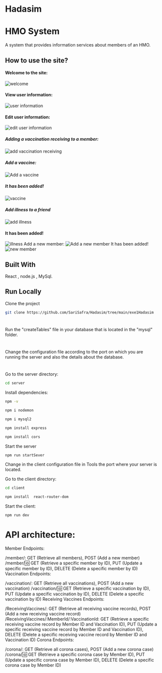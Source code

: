 # Hadasim

# HMO System

A system that provides information services about members of an HMO.

## How to use the site?

#### Welcome to the site:
![welcome](./screenShot/screenShot1.png)
#### View user information:
![user information](./screenShot/screenShot2.png)
#### Edit user information:
![edit user information](./screenShot/screenShot3.png)
##### Adding a vaccination receiving to a member:
![add vaccination receiving](./screenShot/screenShot4.png)
##### Add a vaccine:
![Add a vaccine](./screenShot/screenShot5.png)
##### It has been added!
![vaccine](./screenShot/screenShot6.png)
##### Add illness to a friend
![add illness](./screenShot/screenShot7.png)
#### It has been added!
![illness](./screenShot/screenShot.8.png)
Add a new member:
![Add a new member](./screenShot/screenShot9.png)
It has been added!
![new member](./screenShot/screenShot10.png)

## Built With
React ,
node.js ,
MySql.

## Run Locally

Clone the project

```bash
git clone https://github.com/SariSafra/Hadasim/tree/main/exe1Hadasim
```
#
Run the "createTables" file in your database that is located in the "mysql" folder.
#
Change the configuration file according to the port on which you are running the server and also the details about the database.
#

Go to the server directory:

```bash
cd server
```

Install dependencies:

```bash
npm -v
  ```
```bash
npm i nodemon
  ```  
  ```bash
npm i mysql2
  ```
```bash
npm install express
  ```
  ```bash
npm install cors
  ```
Start the server

```bash
npm run startSever
```

Change in the client configuration file in Tools the port where your server is located.

Go to the client directory:
```bash
cd client
  ```
  ```bash
npm install  react-router-dom
  ```
Start the client:

  ```bash
npm run dev
  ```

# API architecture:
Member Endpoints:

/member/: GET (Retrieve all members), POST (Add a new member)
/member/:id: GET (Retrieve a specific member by ID), PUT (Update a specific member by ID), DELETE (Delete a specific member by ID)
Vaccination Endpoints:

/vaccination/: GET (Retrieve all vaccinations), POST (Add a new vaccination)
/vaccination/:id: GET (Retrieve a specific vaccination by ID), PUT (Update a specific vaccination by ID), DELETE (Delete a specific vaccination by ID)
Receiving Vaccines Endpoints:

/ReceivingVaccines/: GET (Retrieve all receiving vaccine records), POST (Add a new receiving vaccine record)
/ReceivingVaccines/:MemberId/:VaccinationId: GET (Retrieve a specific receiving vaccine record by Member ID and Vaccination ID), PUT (Update a specific receiving vaccine record by Member ID and Vaccination ID), DELETE (Delete a specific receiving vaccine record by Member ID and Vaccination ID)
Corona Endpoints:

/corona/: GET (Retrieve all corona cases), POST (Add a new corona case)
/corona/:id: GET (Retrieve a specific corona case by Member ID), PUT (Update a specific corona case by Member ID), DELETE (Delete a specific corona case by Member ID)

